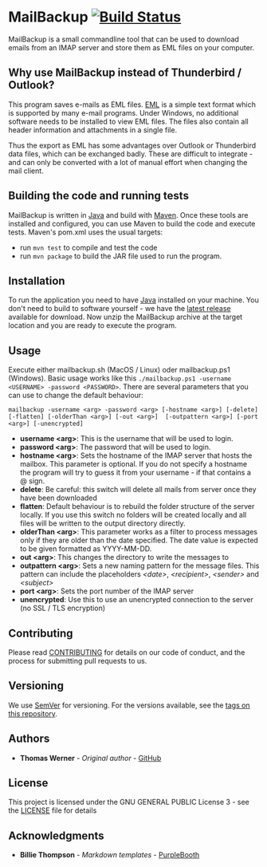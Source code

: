 # MailBackup [![Build Status](https://dev.azure.com/huddeldaddel/Personal%20Projects/_apis/build/status/huddeldaddel.mailbackup?branchName=master)](https://dev.azure.com/huddeldaddel/Personal%20Projects/_build/latest?definitionId=8&branchName=master)

MailBackup is a small commandline tool that can be used to download emails from an IMAP server and store them as EML 
files on your computer.

## Why use MailBackup instead of Thunderbird / Outlook?

This program saves e-mails as EML files. [EML](http://www.ietf.org/rfc/rfc0822.txt) is a simple text format which is 
supported by many e-mail programs. Under Windows, no additional software needs to be installed to view EML files. The 
files also contain all header information and attachments in a single file.

Thus the export as EML has some advantages over Outlook or Thunderbird data files, which can be exchanged badly. These
are difficult to integrate - and can only be converted with a lot of manual effort when changing the mail client.

## Building the code and running tests

MailBackup is written in [Java](https://openjdk.java.net/projects/jdk/11/) and build with 
[Maven](https://maven.apache.org/). Once these tools are installed and configured, you can use Maven to build the code
 and execute tests. Maven's pom.xml uses the usual targets:

* run `mvn test` to compile and test the code
* run `mvn package` to build the JAR file used to run the program.

## Installation

To run the application you need to have [Java](https://openjdk.java.net/projects/jdk/11/) installed on your machine.
You don't need to build to software yourself - we have the 
[latest release](https://github.com/huddeldaddel/mailbackup/releases/download/v1.0.0/v1.0.0.zip) available for download. 
Now unzip the MailBackup archive at the target location and you are ready to execute the program.

## Usage

Execute either mailbackup.sh (MacOS / Linux) oder mailbackup.ps1 (Windows). Basic usage works like this 
`./mailbackup.ps1 -username <USERNAME> -password <PASSWORD>`. 
There are several parameters that you can use to change the default behaviour:

`mailbackup -username <arg> -password <arg> [-hostname <arg>] [-delete] [-flatten] [-olderThan <arg>] [-out <arg>] 
[-outpattern <arg>] [-port <arg>] [-unencrypted]`
 
 - **username &lt;arg&gt;**: This is the username that will be used to login.
 - **password &lt;arg&gt;**: The password that will be used to login.
 - **hostname &lt;arg&gt;**: Sets the hostname of the IMAP server that hosts the mailbox. This parameter is optional. If
  you do not specify a hostname the program will try to guess it from your username - if that contains a @ sign.
 - **delete**: Be careful: this switch will delete all mails from server once they have been downloaded
 - **flatten**: Default behaviour is to rebuild the folder structure of the server locally. If you use this switch no
 folders will be created locally and all files will be written to the output directory directly. 
 - **olderThan &lt;arg&gt;**: This parameter works as a filter to process messages only if they are older than the date
 specified. The date value is expected to be given formatted as YYYY-MM-DD.
 - **out &lt;arg&gt;**: This changes the directory to write the messages to
 - **outpattern &lt;arg&gt;**: Sets a new naming pattern for the message files. This pattern can include the 
 placeholders *&lt;date&gt;*, *&lt;recipient&gt;*, *&lt;sender&gt;* and *&lt;subject&gt;*
 - **port &lt;arg&gt;**: Sets the port number of the IMAP server
 - **unencrypted**: Use this to use an unencrypted connection to the server (no SSL / TLS encryption)

## Contributing

Please read [CONTRIBUTING](CONTRIBUTING.md) for details on our code of conduct, and the process for submitting pull 
requests to us.

## Versioning

We use [SemVer](http://semver.org/) for versioning. For the versions available, see the 
[tags on this repository](https://github.com/huddeldaddel/mailbackup/tags).

## Authors

* **Thomas Werner** - *Original author* - [GitHub](https://github.com/huddeldaddel)

## License

This project is licensed under the GNU GENERAL PUBLIC License 3 - see the [LICENSE](LICENSE.md) file for details

## Acknowledgments

* **Billie Thompson** - *Markdown templates* - [PurpleBooth](https://github.com/PurpleBooth)

